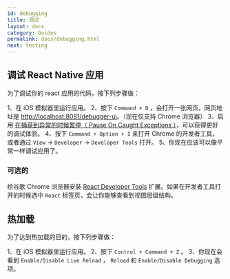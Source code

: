 ```yaml
---
id: debugging
title: 调试
layout: docs
category: Guides
permalink: docs/debugging.html
next: testing
---
```


## 调试 React Native 应用
为了调试你的 react 应用的代码，按下列步骤做：

 1、在 iOS 模拟器里运行应用。
 2、按下 ```Command + D``` ，会打开一张网页，网页地址是 [http://localhost:8081/debugger-ui](http://localhost:8081/debugger-ui)。（现在仅支持 Chrome 浏览器）
 3、启用 [在捕获到异常的时候暂停（ Pause On Caught Exceptions ）](http://stackoverflow.com/questions/2233339/javascript-is-there-a-way-to-get-chrome-to-break-on-all-errors/17324511#17324511)，可以获得更好的调试体验。
 4、按下 ```Command + Option + I``` 来打开 Chrome 的开发者工具，或者通过 ```View``` -> ```Developer``` -> ```Developer Tools``` 打开。
 5、你现在应该可以像平常一样调试应用了。

### 可选的
给谷歌 Chrome 浏览器安装 [React Developer Tools](https://chrome.google.com/webstore/detail/react-developer-tools/fmkadmapgofadopljbjfkapdkoienihi?hl=en) 扩展。如果在开发者工具打开的时候选中 ```React``` 标签页，会让你能够查看到视图层级结构。

## 热加载
为了达到热加载的目的，按下列步骤做：

1、在 iOS 模拟器里运行应用。
2、按下 ```Control + Command + Z``` 。
3、你现在会看到 `Enable/Disable Live Reload` ， `Reload` 和 `Enable/Disable Debugging` 选项。
